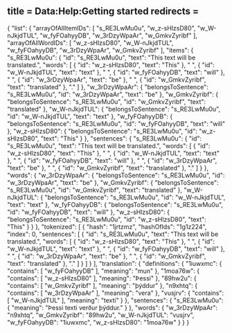 title = Data:Help:Getting started
redirects =
---

{
    "list": {
        "arrayOfAllItemIDs": [
            "s_RE3LwMu0u",
            "w_z-sHlzsD80",
            "w_W-nJkjdTUL",
            "w_fyFOahyyDB",
            "w_3rDzyWpaAr",
            "w_GmkvZyribf"
        ],
        "arrayOfAllWordIDs": [
            "w_z-sHlzsD80",
            "w_W-nJkjdTUL",
            "w_fyFOahyyDB",
            "w_3rDzyWpaAr",
            "w_GmkvZyribf"
        ],
        "items": {
            "s_RE3LwMu0u": {
                "id": "s_RE3LwMu0u",
                "text": "This text will be translated.",
                "words": [
                    {
                        "id": "w_z-sHlzsD80",
                        "text": "This"
                    },
                    " ",
                    {
                        "id": "w_W-nJkjdTUL",
                        "text": "text"
                    },
                    " ",
                    {
                        "id": "w_fyFOahyyDB",
                        "text": "will"
                    },
                    " ",
                    {
                        "id": "w_3rDzyWpaAr",
                        "text": "be"
                    },
                    " ",
                    {
                        "id": "w_GmkvZyribf",
                        "text": "translated"
                    },
                    "."
                ]
            },
            "w_3rDzyWpaAr": {
                "belongsToSentence": "s_RE3LwMu0u",
                "id": "w_3rDzyWpaAr",
                "text": "be"
            },
            "w_GmkvZyribf": {
                "belongsToSentence": "s_RE3LwMu0u",
                "id": "w_GmkvZyribf",
                "text": "translated"
            },
            "w_W-nJkjdTUL": {
                "belongsToSentence": "s_RE3LwMu0u",
                "id": "w_W-nJkjdTUL",
                "text": "text"
            },
            "w_fyFOahyyDB": {
                "belongsToSentence": "s_RE3LwMu0u",
                "id": "w_fyFOahyyDB",
                "text": "will"
            },
            "w_z-sHlzsD80": {
                "belongsToSentence": "s_RE3LwMu0u",
                "id": "w_z-sHlzsD80",
                "text": "This"
            }
        },
        "sentences": {
            "s_RE3LwMu0u": {
                "id": "s_RE3LwMu0u",
                "text": "This text will be translated.",
                "words": [
                    {
                        "id": "w_z-sHlzsD80",
                        "text": "This"
                    },
                    " ",
                    {
                        "id": "w_W-nJkjdTUL",
                        "text": "text"
                    },
                    " ",
                    {
                        "id": "w_fyFOahyyDB",
                        "text": "will"
                    },
                    " ",
                    {
                        "id": "w_3rDzyWpaAr",
                        "text": "be"
                    },
                    " ",
                    {
                        "id": "w_GmkvZyribf",
                        "text": "translated"
                    },
                    "."
                ]
            }
        },
        "words": {
            "w_3rDzyWpaAr": {
                "belongsToSentence": "s_RE3LwMu0u",
                "id": "w_3rDzyWpaAr",
                "text": "be"
            },
            "w_GmkvZyribf": {
                "belongsToSentence": "s_RE3LwMu0u",
                "id": "w_GmkvZyribf",
                "text": "translated"
            },
            "w_W-nJkjdTUL": {
                "belongsToSentence": "s_RE3LwMu0u",
                "id": "w_W-nJkjdTUL",
                "text": "text"
            },
            "w_fyFOahyyDB": {
                "belongsToSentence": "s_RE3LwMu0u",
                "id": "w_fyFOahyyDB",
                "text": "will"
            },
            "w_z-sHlzsD80": {
                "belongsToSentence": "s_RE3LwMu0u",
                "id": "w_z-sHlzsD80",
                "text": "This"
            }
        }
    },
    "tokenized": [
        {
            "hash": "1jrtzmz",
            "hashOfIds": "1g1z224",
            "index": 0,
            "sentences": [
                {
                    "id": "s_RE3LwMu0u",
                    "text": "This text will be translated.",
                    "words": [
                        {
                            "id": "w_z-sHlzsD80",
                            "text": "This"
                        },
                        " ",
                        {
                            "id": "w_W-nJkjdTUL",
                            "text": "text"
                        },
                        " ",
                        {
                            "id": "w_fyFOahyyDB",
                            "text": "will"
                        },
                        " ",
                        {
                            "id": "w_3rDzyWpaAr",
                            "text": "be"
                        },
                        " ",
                        {
                            "id": "w_GmkvZyribf",
                            "text": "translated"
                        },
                        "."
                    ]
                }
            ]
        }
    ],
    "translation": {
        "definitions": {
            "1iuwxmc": {
                "contains": [
                    "w_fyFOahyyDB"
                ],
                "meaning": "mun"
            },
            "1moa76w": {
                "contains": [
                    "w_z-sHlzsD80"
                ],
                "meaning": "Þessi"
            },
            "89hw2u": {
                "contains": [
                    "w_GmkvZyribf"
                ],
                "meaning": "þýddur"
            },
            "n9xhtq": {
                "contains": [
                    "w_3rDzyWpaAr"
                ],
                "meaning": "vera"
            },
            "vusjrv": {
                "contains": [
                    "w_W-nJkjdTUL"
                ],
                "meaning": "texti"
            }
        },
        "sentences": {
            "s_RE3LwMu0u": {
                "meaning": "Þessi texti verður þýddur."
            }
        },
        "words": {
            "w_3rDzyWpaAr": "n9xhtq",
            "w_GmkvZyribf": "89hw2u",
            "w_W-nJkjdTUL": "vusjrv",
            "w_fyFOahyyDB": "1iuwxmc",
            "w_z-sHlzsD80": "1moa76w"
        }
    }
}